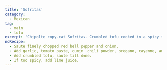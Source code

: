 ```yaml
---
title: 'Sofritas'
category:
  - Mexican
tag:
  - main
  - tofu
excerpt: 'Chipolte copy-cat Sofritas. Crumbled tofu cooked in a spicy tomato based sauce.'
noRecipe:
  - Saute finely chopped red bell pepper and onion.
  - Add garlic, tomato paste, cumin, chili powder, oregano, cayenne, and bit of water to make a loose paste.
  - Add crumbled tofu, saute till done.
  - If too spicy, add lime juice.
---
```

